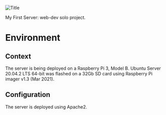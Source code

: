 ![Title](title.jpg)

My First Server: web-dev solo project. 

# Environment

## Context

The server is being deployed on a Raspberry Pi 3, Model B.
Ubuntu Server 20.04.2 LTS 64-bit was flashed on a 32Gb SD card using Raspberry Pi imager v1.3 (Mar 2021).

## Configuration

The server is deployed using Apache2. 
